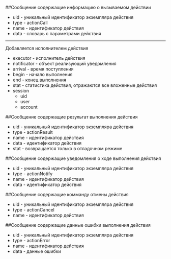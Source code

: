##Сообщение содержащие информацию о вызываемом действии
* uid - уникальный идентификатор экземпляра действия
* type - actionCall
* name - идентификатор действия
* data - словарь с параметрами действия

----
Добавляется исполнителем действия
* executor - исполнитель действия
* notificator - объект реализующий уведомления
* arrival - время поступления
* begin - начало выполнения
* end - конец выполнения
* stat - статистика действия, отражаются все вложенные действия 
* session
  * uid
  * user
  * account

##Сообщение содержащие результат выполнения действия
* uid - уникальный идентификатор экземпляра действия
* type - actionResult
* name - идентификатор действия
* data - идентификатор действия
* stat - возвращается только в отладочном режиме

##Сообщение содержащие уведомления о ходе  выполнения действия
* uid - уникальный идентификатор экземпляра действия
* type - actionNotify
* name - идентификатор действия
* data - идентификатор действия

##Сообщение содержащие комманду отмены действия
* uid - уникальный идентификатор экземпляра действия
* type - actionCancel
* name - идентификатор действия

##Сообщение содержащие данные ошибки выполнения действия
* uid - уникальный идентификатор экземпляра действия
* type - actionError
* name - идентификатор действия
* data - данные ошибки
